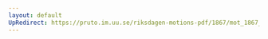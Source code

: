 ```yaml
---
layout: default
UpRedirect: https://pruto.im.uu.se/riksdagen-motions-pdf/1867/mot_1867__ak__271/mot_1867__ak__271-001.pdf
---
```

